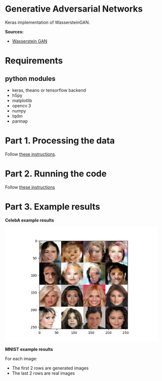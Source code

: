 # Generative Adversarial Networks

Keras implementation of WassersteinGAN.

**Sources:**

- [Wasserstein GAN](https://arxiv.org/abs/1701.07875)

# Requirements

## python modules

- keras, theano or tensorflow backend
- h5py
- matplotlib
- opencv 3
- numpy
- tqdm
- parmap


# Part 1. Processing the data

Follow [these instructions](https://github.com/tdeboissiere/DeepLearningImplementations/tree/master/WassersteinGAN/src/data).

# Part 2. Running the code

Follow [these instructions](https://github.com/tdeboissiere/DeepLearningImplementations/tree/master/WassersteinGAN/src/model)

# Part 3. Example results

**CelebA example results**

![figure](./figures/img_celebA_1.png)
<!-- ![figure](./figures/img_celebA_2.png) 
 -->
**MNIST example results**

<!-- ![figure](./figures/img_mnist_1.png)
 -->
For each image:

- The first 2 rows are generated images
- The last 2 rows are real images
